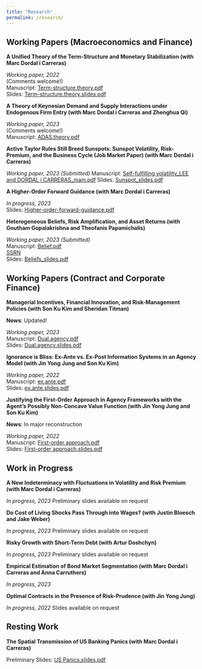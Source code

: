 ```yaml
---
title: "Research"
permalink: /research/
---
```


## Working Papers (Macroeconomics and Finance)

**A Unified Theory of the Term-Structure and Monetary Stabilization (with Marc Dordal i Carreras)** 

  *Working paper, 2022*     
  (Comments welcome!)\
  Manuscript: [Term-structure.theory.pdf](/files/Term_Structure.pdf)   
  Slides: [Term-structure.theory.slides.pdf](/files/0Seung_JMP2_slides.pdf)  


**A Theory of Keynesian Demand and Supply Interactions under Endogenous Firm Entry (with Marc Dordal i Carreras and Zhenghua Qi)** 

  *Working paper, 2023*     
  (Comments welcome!)\
  Manuscript: [ADAS.theory.pdf](/files/ADAS_Theory.pdf)   


**Active Taylor Rules Still Breed Sunspots: Sunspot Volatility, Risk-Premium, and the Business Cycle (Job Market Paper) (with Marc Dordal i Carreras)** 
  
  *Working paper, 2023 (Submitted)*
  Manuscript: [Self-fulfilling volatility_LEE and DORDAL i CARRERAS_main.pdf](/files/Self-fulfilling_volatility.pdf)
  Slides: [Sunspot_slides.pdf](/files/Sunspot_slides.pdf)  


**A Higher-Order Forward Guidance (with Marc Dordal i Carreras)**  

  *In progress, 2023*\
  Slides: [Higher-order-forward-guidance.pdf](/files/higherFG_slides.pdf)  


**Heterogeneous Beliefs, Risk Amplification, and Asset Returns (with Goutham Gopalakrishna and Theofanis Papamichalis)** 
  
  *Working paper, 2023 (Submitted)*  
  Manuscript: [Belief.pdf](/files/Beliefs.pdf)    
  [SSRN](https://papers.ssrn.com/sol3/papers.cfm?abstract_id=3932647)     
  Slides: [Beliefs_slides.pdf](/files/Beliefs_slides.pdf)  




## Working Papers (Contract and Corporate Finance)


**Managerial Incentives, Financial Innovation, and Risk-Management Policies (with Son Ku Kim and Sheridan Titman)** 

  **News**: Updated!
  
  *Working paper, 2023*  
  Manuscript: [Dual.agency.pdf](/files/klt_revised_v1.pdf)  
  Slides: [Dual.agency.slides.pdf](/files/Dual_agency_and_risk_management.pdf)    
 
 
**Ignorance is Bliss: Ex-Ante vs. Ex-Post Information Systems in an Agency Model (with Jin Yong Jung and Son Ku Kim)** 
  
  *Working paper, 2022*  
  Manuscript: [ex.ante.pdf](/files/Ex_Post_vs_Ex_Ante.pdf)  
  Slides: [ex.ante.slides.pdf](/files/Ex_Post_vs_Ex_Ante_slides.pdf)    


**Justifying the First-Order Approach in Agency Frameworks with the Agent’s Possibly Non-Concave Value Function (with Jin Yong Jung and Son Ku Kim)** 

  **News**: In major reconstruction

  *Working paper, 2022*  
  Manuscript: [First-order approach.pdf](/files/First_order_approach_draft.pdf)  
  Slides: [First-order approach.slides.pdf](/files/First_order_approach_slides.pdf)  



## Work in Progress

**A New Indeterminacy with Fluctuations in Volatility and Risk Premium (with Marc Dordal i Carreras)**  

  *In progress, 2023* Preliminary slides available on request

**Do Cost of Living Shocks Pass Through into Wages? (with Justin Bloesch and Jake Weber)**  

  *In progress, 2023* Preliminary slides available on request

**Risky Growth with Short-Term Debt (with Artur Doshchyn)**  

  *In progress, 2023* Preliminary slides available on request
  
**Empirical Estimation of Bond Market Segmentation (with Marc Dordal i Carreras and Anna Carruthers)**  

  *In progress, 2023* 
  
**Optimal Contracts in the Presence of Risk-Prudence (with Jin Yong Jung)**  

  *In progress, 2022*  Slides available on request




## Resting Work

**The Spatial Transmission of US Banking Panics (with Marc Dordal i Carreras)**  

  Preliminary Slides: [US Panics.slides.pdf](/files/US_Panics_paper.pdf)

